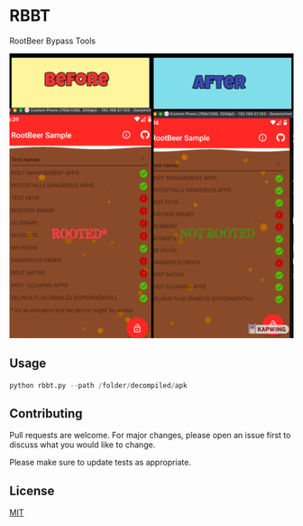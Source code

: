# RBBT

RootBeer Bypass Tools

![Example](images/Studio_Project.jpeg "Example")


## Usage

```python
python rbbt.py --path /folder/decompiled/apk
```

## Contributing
Pull requests are welcome. For major changes, please open an issue first to discuss what you would like to change.

Please make sure to update tests as appropriate.

## License
[MIT](https://choosealicense.com/licenses/mit/)